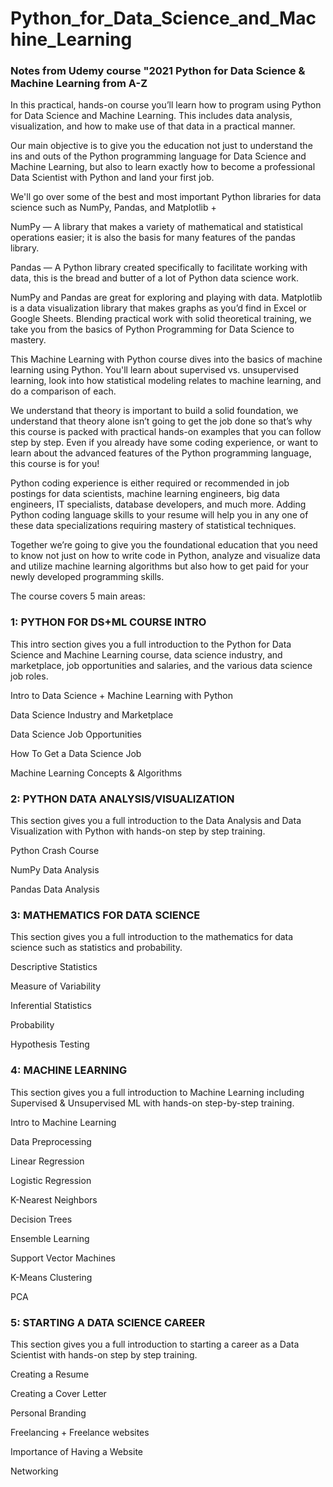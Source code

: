 # Python_for_Data_Science_and_Machine_Learning
### Notes from Udemy course "2021 Python for Data Science &amp; Machine Learning from A-Z

In this practical, hands-on course you’ll learn how to program using Python for Data Science and Machine Learning. This includes data analysis, visualization, and how to make use of that data in a practical manner.

Our main objective is to give you the education not just to understand the ins and outs of the Python programming language for Data Science and Machine Learning, but also to learn exactly how to become a professional Data Scientist with Python and land your first job.

We'll go over some of the best and most important Python libraries for data science such as NumPy, Pandas, and Matplotlib +

NumPy —  A library that makes a variety of mathematical and statistical operations easier; it is also the basis for many features of the pandas library.

Pandas — A Python library created specifically to facilitate working with data, this is the bread and butter of a lot of Python data science work.

NumPy and Pandas are great for exploring and playing with data. Matplotlib is a data visualization library that makes graphs as you’d find in Excel or Google Sheets. Blending practical work with solid theoretical training, we take you from the basics of Python Programming for Data Science to mastery.

This Machine Learning with Python course dives into the basics of machine learning using Python. You'll learn about supervised vs. unsupervised learning, look into how statistical modeling relates to machine learning, and do a comparison of each.

We understand that theory is important to build a solid foundation, we understand that theory alone isn’t going to get the job done so that’s why this course is packed with practical hands-on examples that you can follow step by step. Even if you already have some coding experience, or want to learn about the advanced features of the Python programming language, this course is for you!

Python coding experience is either required or recommended in job postings for data scientists, machine learning engineers, big data engineers, IT specialists, database developers, and much more. Adding Python coding language skills to your resume will help you in any one of these data specializations requiring mastery of statistical techniques.

Together we’re going to give you the foundational education that you need to know not just on how to write code in Python, analyze and visualize data and utilize machine learning algorithms but also how to get paid for your newly developed programming skills.

The course covers 5 main areas:

### 1: PYTHON FOR DS+ML COURSE INTRO

This intro section gives you a full introduction to the Python for Data Science and Machine Learning course, data science industry, and marketplace, job opportunities and salaries, and the various data science job roles.

Intro to Data Science + Machine Learning with Python

Data Science Industry and Marketplace

Data Science Job Opportunities

How To Get a Data Science Job

Machine Learning Concepts & Algorithms

### 2: PYTHON DATA ANALYSIS/VISUALIZATION

This section gives you a full introduction to the Data Analysis and Data Visualization with Python with hands-on step by step training.

Python Crash Course

NumPy Data Analysis

Pandas Data Analysis

### 3: MATHEMATICS FOR DATA SCIENCE

This section gives you a full introduction to the mathematics for data science such as statistics and probability.

Descriptive Statistics

Measure of Variability

Inferential Statistics

Probability

Hypothesis Testing

### 4:  MACHINE LEARNING

This section gives you a full introduction to Machine Learning including Supervised & Unsupervised ML with hands-on step-by-step training.

Intro to Machine Learning

Data Preprocessing

Linear Regression

Logistic Regression

K-Nearest Neighbors

Decision Trees

Ensemble Learning

Support Vector Machines

K-Means Clustering

PCA

### 5: STARTING A DATA SCIENCE CAREER

This section gives you a full introduction to starting a career as a Data Scientist with hands-on step by step training.

Creating a Resume

Creating a Cover Letter

Personal Branding

Freelancing + Freelance websites

Importance of Having a Website

Networking
